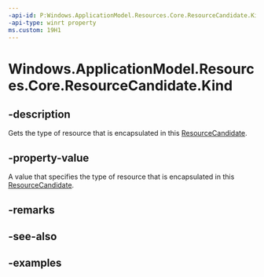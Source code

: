 ```yaml
---
-api-id: P:Windows.ApplicationModel.Resources.Core.ResourceCandidate.Kind
-api-type: winrt property
ms.custom: 19H1
---
```


<!-- Property syntax.
public ResourceCandidateKind Kind { get; }
-->

# Windows.ApplicationModel.Resources.Core.ResourceCandidate.Kind

## -description
Gets the type of resource that is encapsulated in this [ResourceCandidate](resourcecandidate.md).

## -property-value
A value that specifies the type of resource that is encapsulated in this [ResourceCandidate](resourcecandidate.md).

## -remarks

## -see-also

## -examples


